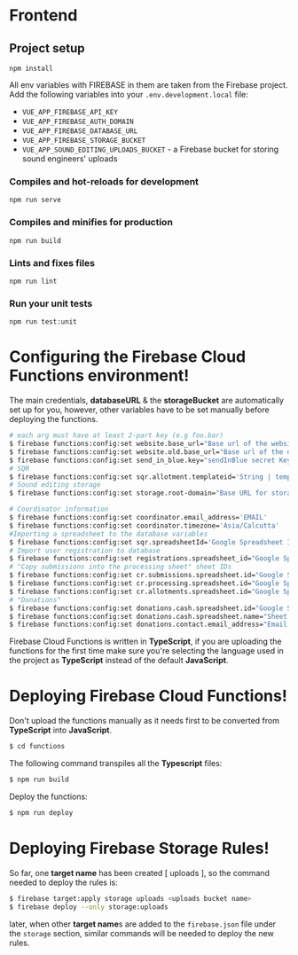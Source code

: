 # Frontend

## Project setup

```
npm install
```

All env variables with FIREBASE in them are taken from the Firebase project.
Add the following variables into your `.env.development.local` file:

- `VUE_APP_FIREBASE_API_KEY`
- `VUE_APP_FIREBASE_AUTH_DOMAIN`
- `VUE_APP_FIREBASE_DATABASE_URL`
- `VUE_APP_FIREBASE_STORAGE_BUCKET`
- `VUE_APP_SOUND_EDITING_UPLOADS_BUCKET` - a Firebase bucket for storing sound engineers' uploads

### Compiles and hot-reloads for development

```
npm run serve
```

### Compiles and minifies for production

```
npm run build
```

### Lints and fixes files

```
npm run lint
```

### Run your unit tests

```
npm run test:unit
```

# Configuring the Firebase Cloud Functions environment!

The main credentials, **databaseURL** & the **storageBucket** are automatically set up for you, however, other variables have to be set manually before deploying the functions.

```sh
# each arg must have at least 2-part key (e.g foo.bar)
$ firebase functions:config:set website.base_url="Base url of the website"
$ firebase functions:config:set website.old.base_url="Base url of the old website"
$ firebase functions:config:set send_in_blue.key="sendInBlue secret Key"
# SQR
$ firebase functions:config:set sqr.allotment.templateid='String | template name'
# Sound editing storage
$ firebase functions:config:set storage.root-domain="Base URL for storage buckets"

# Coordinator information
$ firebase functions:config:set coordinator.email_address='EMAIL'
$ firebase functions:config:set coordinator.timezone='Asia/Calcutta'
#Importing a spreadsheet to the database variables
$ firebase functions:config:set sqr.spreadsheetId='Google Spreadsheet ID'
# Import user registration to database
$ firebase functions:config:set registrations.spreadsheet_id="Google Spreadsheet ID"
# "Copy submissions into the processing sheet" sheet IDs
$ firebase functions:config:set cr.submissions.spreadsheet.id="Google Spreadsheet ID"
$ firebase functions:config:set cr.processing.spreadsheet.id="Google Spreadsheet ID"
$ firebase functions:config:set cr.allotments.spreadsheet.id="Google Spreadsheet ID"
# "Donations"
$ firebase functions:config:set donations.cash.spreadsheet.id="Google Spreadsheet ID"
$ firebase functions:config:set donations.cash.spreadsheet.name="Sheet Name"
$ firebase functions:config:set donations.contact.email_address="Email address used in donations communication"
```

Firebase Cloud Functions is written in **TypeScript**, if you are uploading the functions for the first time make sure you're selecting the language used in the project as **TypeScript** instead of the default **JavaScript**.

# Deploying Firebase Cloud Functions!

Don't upload the functions manually as it needs first to be converted from **TypeScript** into **JavaScript**.

```sh
$ cd functions
```

The following command transpiles all the **Typescript** files:

```sh
$ npm run build
```

Deploy the functions:

```sh
$ npm run deploy
```

# Deploying Firebase Storage Rules!

So far, one **target name** has been created [ uploads ], so the command needed to deploy the rules is:

```sh
$ firebase target:apply storage uploads <uploads bucket name>
$ firebase deploy --only storage:uploads
```

later, when other **target name**s are added to the `firebase.json` file under the `storage` section, similar commands will be needed to deploy the new rules.
